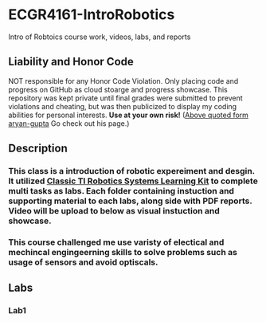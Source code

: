 # ECGR4161-IntroRobotics
Intro of Robtoics course work, videos, labs, and reports

## Liability and Honor Code
NOT responsible for any Honor Code Violation. Only placing code and progress on GitHub as cloud stoarge and progress showcase. This repository was kept private until final grades were submitted to prevent violations and cheating, but was then publicized to display my coding abilities for personal interests. 
**__Use at your own risk!__** 
([Above quoted form aryan-gupta](https://github.com/aryan-gupta) Go check out his page.)

## Description
### This class is a introduction of robotic expereiment and desgin. It utilized [Classic TI Robotics Systems Learning Kit](https://university.ti.com/en/faculty/ti-robotics-system-learning-kit/ti-robotics-system-learning-kit) to complete multi tasks as labs. Each folder containing instuction and supporting material to each labs, along side with PDF reports. Video will be upload to below as visual instuction and showcase.
### This course challenged me use varisty of electical and mechincal engingeerning skills to solve problems such as usage of sensors and avoid optiscals.

## Labs
### Lab1
